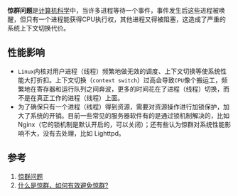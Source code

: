 **惊群问题**是[计算机科学](https://zh.wikipedia.org/wiki/%E8%AE%A1%E7%AE%97%E6%9C%BA%E7%A7%91%E5%AD%A6 "计算机科学")中，当许多进程等待一个事件，事件发生后这些进程被唤醒，但只有一个进程能获得CPU执行权，其他进程又得被阻塞，这造成了严重的系统上下文切换代价。



## 性能影响

* `Linux`内核对用户进程（线程）频繁地做无效的调度、上下文切换等使系统性能大打折扣。上下文切换（`context switch`）过高会导致`CPU`像个搬运工，频繁地在寄存器和运行队列之间奔波，更多的时间花在了进程（线程）切换，而不是在真正工作的进程（线程）上面。
* 为了确保只有一个进程（线程）得到资源，需要对资源操作进行加锁保护，加大了系统的开销。目前一些常见的服务器软件有的是通过锁机制解决的，比如 Nginx（它的锁机制是默认开启的，可以关闭）；还有些认为惊群对系统性能影响不大，没有去处理，比如 Lighttpd。
 













## 参考

 1. [惊群问题](https://zh.wikipedia.org/wiki/%E6%83%8A%E7%BE%A4%E9%97%AE%E9%A2%98)
 2. [什么是惊群，如何有效避免惊群? ](https://www.zhihu.com/question/22756773)
